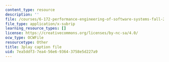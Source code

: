 ```yaml
---
content_type: resource
description: ''
file: /courses/6-172-performance-engineering-of-software-systems-fall-2018/7ea5ddf37ea456e693643758e5d227a9_6JcMuFgnA6U.vtt
file_type: application/x-subrip
learning_resource_types: []
license: https://creativecommons.org/licenses/by-nc-sa/4.0/
ocw_type: OCWFile
resourcetype: Other
title: 3play caption file
uid: 7ea5ddf3-7ea4-56e6-9364-3758e5d227a9
---
```

